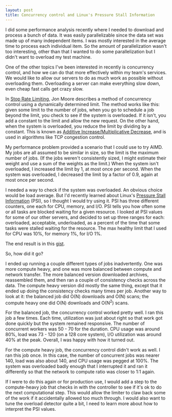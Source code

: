 ```yaml
---
layout: post
title: Concurrency control and Linux's Pressure Stall Information
---
```


I did some performance analysis recently where I needed to download and process
a bunch of data. It was easily parallelizable since the data set was made up of
many independent items. I was mostly interested in the average time to process
each individual item. So the amount of parallelization wasn't too interesting,
other than that I wanted to do some parallelization but I didn't want to
overload my test machine.

One of the other topics I've been interested in recently is concurrency
control, and how we can do that more effectively within my team's services. We
would like to allow our servers to do as much work as possible without
overloading them. Overloading a server can make everything slow down, even
cheap fast calls get crazy slow.

In [Stop Rate Limiting](https://www.youtube.com/watch?v=m64SWl9bfvk), Jon Moore
describes a method of concurrency control using a dynamically determined limit.
The method works like this: given some limit to the number of jobs, when you go
to schedule a job beyond the limit, you check to see if the system is
overloaded. If it isn't, you add a constant to the limit and allow the new
request. On the other hand, when the system is overloaded, you reduce the limit
by dividing by a constant. This is known as [Additive Increase/Multiplicative
Decrease](https://en.wikipedia.org/wiki/Additive_increase/multiplicative_decrease),
and is used in algorithms like TCP congestion control.

My performance problem provided a scenario that I could use to try AIMD. My
jobs are all assumed to be similar in size, so the limit is the maximum number
of jobs. (If the jobs weren't consistently sized, I might estimate their weight
and use a sum of the weights as the limit.) When the system isn't overloaded, I
increased the limit by 1, at most once per second. When the system was
overloaded, I decreased the limit by a factor of 0.9, again at most once per
second.

I needed a way to check if the system was overloaded. An obvious choice would
be load average. But I'd recently learned about Linux's [Pressure Stall
Information](https://docs.kernel.org/accounting/psi.html) (PSI), so I thought I
would try using it. PSI has three different counters, one each for CPU, memory,
and I/O. PSI tells you how often some or all tasks are blocked waiting for a
given resource. I looked at PSI values for some of our other servers, and
decided to set up three ranges for each: overloaded, acceptable, underloaded,
as a percent of the time that some tasks were stalled waiting for the resource.
The max healthy limit that I used for CPU was 10%, for memory 1%, for I/O 1%.

The end result is in this
[gist](https://gist.github.com/spraints/8e538ff016833f25bd5ce5b6a7f71ffd).

So, how did it go?

I ended up running a couple different types of jobs inadvertently. One was more
compute heavy, and one was more balanced between compute and network transfer.
The more balanced version downloaded archives, reassembled them, and then ran a
couple of consistency checks across the data. The compute heavy version did
mostly the same thing, except that it ended up doing the consistency checks
many times per job. Another way to look at it: the balanced job did O(N)
downloads and O(N) scans; the compute heavy one did O(N) downloads and
O(N<sup>2</sup>) scans.

For the balanced job, the concurrency control worked pretty well. I ran this
job a few times. Each time, utilization was just about right so that work got
done quickly but the system remained responsive. The number of concurrent
workers was 50 - 70 for the duration. CPU usage was around 80%, load was 73 -
120 (on a 128 core system), I/O utilization was around 40% at the peak.
Overall, I was happy with how it turned out.

For the compute heavy job, the concurrency control didn't work as well. I ran
this job once. In this case, the number of concurrent jobs was nearer 140, load
was also about 140, and CPU usage was pegged at 100%. The system was overloaded
badly enough that I interrupted it and ran it differently so that the network
to compute ratio was closer to 1:1 again.

If I were to do this again or for production use, I would add a step to the
compute-heavy job that checks in with the controller to see if it's ok to do
the next computational step. This would allow the limiter to claw back some of
the work if it accidentally allowed too much through. I would also want to tune
the overload detector quite a bit, I need to learn more about how to interpret
the PSI values.
